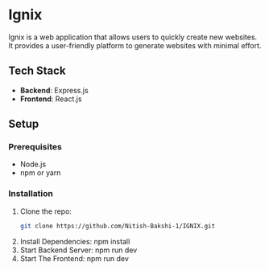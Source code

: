 # Ignix

Ignix is a web application that allows users to quickly create new websites. It provides a user-friendly platform to generate websites with minimal effort.

## Tech Stack

- **Backend**: Express.js
- **Frontend**: React.js

## Setup

### Prerequisites

- Node.js
- npm or yarn

### Installation

1. Clone the repo:
   ```bash
   git clone https://github.com/Nitish-Bakshi-1/IGNIX.git
   ```
2. Install Dependencies:
   npm install
3. Start Backend Server:
   npm run dev
4. Start The Frontend:
   npm run dev
